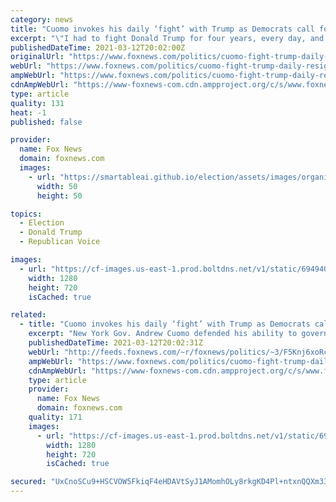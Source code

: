 ```yaml
---
category: news
title: "Cuomo invokes his daily ‘fight’ with Trump as Democrats call for him to resign"
excerpt: "\"I had to fight Donald Trump for four years, every day, and run the state. I've had investigations before in the state that went on for years by federal prosecutors, and continued to operate the state.\" His comments come a day after the amount of state ..."
publishedDateTime: 2021-03-12T20:02:00Z
originalUrl: "https://www.foxnews.com/politics/cuomo-fight-trump-daily-resign"
webUrl: "https://www.foxnews.com/politics/cuomo-fight-trump-daily-resign"
ampWebUrl: "https://www.foxnews.com/politics/cuomo-fight-trump-daily-resign.amp"
cdnAmpWebUrl: "https://www-foxnews-com.cdn.ampproject.org/c/s/www.foxnews.com/politics/cuomo-fight-trump-daily-resign.amp"
type: article
quality: 131
heat: -1
published: false

provider:
  name: Fox News
  domain: foxnews.com
  images:
    - url: "https://smartableai.github.io/election/assets/images/organizations/foxnews.com-50x50.jpg"
      width: 50
      height: 50

topics:
  - Election
  - Donald Trump
  - Republican Voice

images:
  - url: "https://cf-images.us-east-1.prod.boltdns.net/v1/static/694940094001/1d000a34-5ccc-46aa-8af4-9f28c864e571/35df76f6-3d51-490b-9688-2a831c83b17b/1280x720/match/image.jpg"
    width: 1280
    height: 720
    isCached: true

related:
  - title: "Cuomo invokes his daily ‘fight’ with Trump as Democrats call for him to resign"
    excerpt: "New York Gov. Andrew Cuomo defended his ability to govern despite the controversy surrounding him, saying that he has handled multiple issues -- like feuding with former President Trump -- simultaneously."
    publishedDateTime: 2021-03-12T20:02:31Z
    webUrl: "http://feeds.foxnews.com/~r/foxnews/politics/~3/F5Knj6xoRcY/cuomo-fight-trump-daily-resign"
    ampWebUrl: "https://www.foxnews.com/politics/cuomo-fight-trump-daily-resign.amp"
    cdnAmpWebUrl: "https://www-foxnews-com.cdn.ampproject.org/c/s/www.foxnews.com/politics/cuomo-fight-trump-daily-resign.amp"
    type: article
    provider:
      name: Fox News
      domain: foxnews.com
    quality: 171
    images:
      - url: "https://cf-images.us-east-1.prod.boltdns.net/v1/static/694940094001/1d000a34-5ccc-46aa-8af4-9f28c864e571/35df76f6-3d51-490b-9688-2a831c83b17b/1280x720/match/image.jpg"
        width: 1280
        height: 720
        isCached: true

secured: "UxCnoSCu9+HSCVOW5FkiqF4eHDAVtSyJ1AMomhOLy8rkgKD4Pl+ntxnQQXm33OsaVqx83+0XeIgnB+xv/32t31JzelfDxyrmKcLuB+i/G6JT0/oX59yneSo70Hv6vI9hQxv7P7f8xyvkR5onD5SkqgkinLSFQVCBgJ/u2t8qxyVfMbqkK1bKTeygr2tNcxw7VOsMntG3SOMYI3jTpkyyvMz+uzF/0vbvlTbaY7ljFwcgbCLKrCBKb2CVDA0neetORq49UZ/XLsjT9BEIIoMCePyvR6UMuPgY3WOl0+GnafNOu4yRJaswlfwgN7yc0Yu2fuY58S0BGpuAcTDUBDRq5osltZbGYKbuqkLzxs72MPk=;5PDfP4DtxvqNlmaWC1KatA=="
---
```


